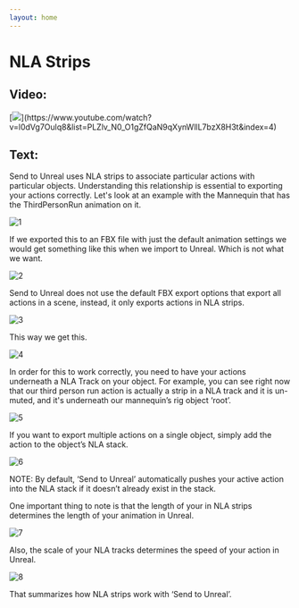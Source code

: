 ```yaml
---
layout: home
---
```


# NLA Strips
## Video:
[![](https://blender-tools-documentation.s3.amazonaws.com/send-to-unreal/videos/thumbnails/nla_tracks.png?)](https://www.youtube.com/watch?v=l0dVg7Oulq8&list=PLZlv_N0_O1gZfQaN9qXynWllL7bzX8H3t&index=4)

## Text:

Send to Unreal uses NLA strips to associate particular actions with particular objects. Understanding this relationship is essential to exporting your actions correctly. Let's look at an example with the Mannequin that has the ThirdPersonRun animation on it. 

![1](https://blender-tools-documentation.s3.amazonaws.com/send-to-unreal/images/nla_strips/1.png)

If we exported this to an FBX file with just the default animation settings we would get something like this when we import to Unreal. Which is not what we want.

![2](https://blender-tools-documentation.s3.amazonaws.com/send-to-unreal/images/nla_strips/2.png)

Send to Unreal does not use the default FBX export options that export all actions in a scene, instead, it only exports actions in NLA strips.

![3](https://blender-tools-documentation.s3.amazonaws.com/send-to-unreal/images/nla_strips/3.png)

This way we get this.

![4](https://blender-tools-documentation.s3.amazonaws.com/send-to-unreal/images/nla_strips/4.png)

In order for this to work correctly, you need to have your actions underneath a NLA Track on your object. For example, you can see right now that our third person run action is actually a strip in a NLA track and it is un-muted, and it's underneath our mannequin’s rig object ‘root’.

![5](https://blender-tools-documentation.s3.amazonaws.com/send-to-unreal/images/nla_strips/5.png)

If you want to export multiple actions on a single object, simply add the action to the object’s NLA stack.

![6](https://blender-tools-documentation.s3.amazonaws.com/send-to-unreal/images/nla_strips/6.png)

NOTE: By default, ‘Send to Unreal’ automatically pushes your active action into the NLA stack if it doesn’t already exist in the stack.

One important thing to note is that the length of your in NLA strips determines the length of your animation in Unreal.

![7](https://blender-tools-documentation.s3.amazonaws.com/send-to-unreal/images/nla_strips/7.png)

Also, the scale of your NLA tracks determines the speed of your action in Unreal.

![8](https://blender-tools-documentation.s3.amazonaws.com/send-to-unreal/images/nla_strips/8.png)

That summarizes how NLA strips work with ‘Send to Unreal’.